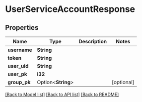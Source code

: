 # UserServiceAccountResponse

## Properties

Name | Type | Description | Notes
------------ | ------------- | ------------- | -------------
**username** | **String** |  | 
**token** | **String** |  | 
**user_uid** | **String** |  | 
**user_pk** | **i32** |  | 
**group_pk** | Option<**String**> |  | [optional]

[[Back to Model list]](../README.md#documentation-for-models) [[Back to API list]](../README.md#documentation-for-api-endpoints) [[Back to README]](../README.md)


